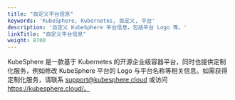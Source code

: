 ```yaml
---
title: "自定义平台信息"
keywords: 'KubeSphere, Kubernetes, 自定义, 平台'
description: '自定义 KubeSphere 平台信息，包括平台 Logo 等。'
linkTitle: "自定义平台信息"
weight: 8700
---
```


KubeSphere 是一款基于 Kubernetes 的开源企业级容器平台，同时也提供定制化服务，例如修改 KubeSphere 平台的 Logo 与平台名称等相关信息。如需获得定制化服务，请联系 support@kubesphere.cloud 或访问 https://kubesphere.cloud/。

